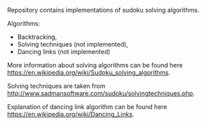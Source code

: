 Repository contains implementations of sudoku solving algorithms.

Algorithms:
- Backtracking,
- Solving techniques (not implemented),
- Dancing links (not implemented)

More information about solving algorithms can be found here https://en.wikipedia.org/wiki/Sudoku_solving_algorithms.

Solving techniques are taken from http://www.sadmansoftware.com/sudoku/solvingtechniques.php.

Explanation of dancing link algorithm can be found here https://en.wikipedia.org/wiki/Dancing_Links.